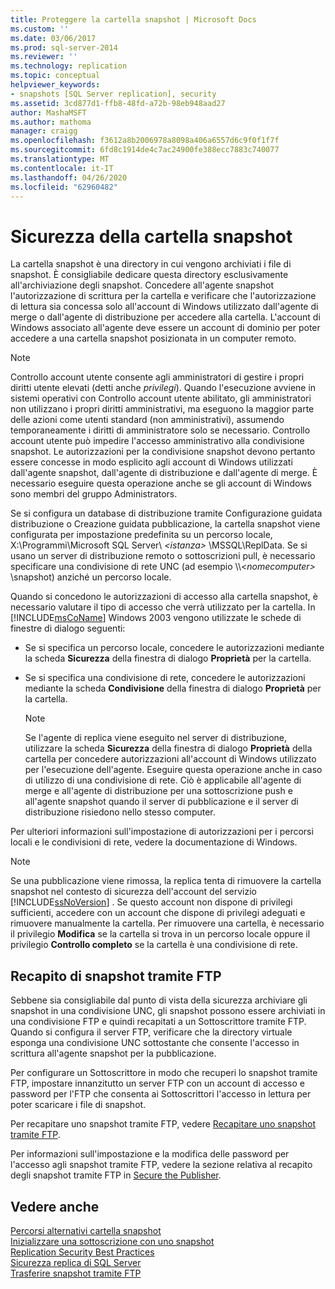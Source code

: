 ```yaml
---
title: Proteggere la cartella snapshot | Microsoft Docs
ms.custom: ''
ms.date: 03/06/2017
ms.prod: sql-server-2014
ms.reviewer: ''
ms.technology: replication
ms.topic: conceptual
helpviewer_keywords:
- snapshots [SQL Server replication], security
ms.assetid: 3cd877d1-ffb8-48fd-a72b-98eb948aad27
author: MashaMSFT
ms.author: mathoma
manager: craigg
ms.openlocfilehash: f3612a8b2006978a8098a406a6557d6c9f0f1f7f
ms.sourcegitcommit: 6fd8c1914de4c7ac24900fe388ecc7883c740077
ms.translationtype: MT
ms.contentlocale: it-IT
ms.lasthandoff: 04/26/2020
ms.locfileid: "62960482"
---
```

# <a name="secure-the-snapshot-folder"></a>Sicurezza della cartella snapshot
  La cartella snapshot è una directory in cui vengono archiviati i file di snapshot. È consigliabile dedicare questa directory esclusivamente all'archiviazione degli snapshot. Concedere all'agente snapshot l'autorizzazione di scrittura per la cartella e verificare che l'autorizzazione di lettura sia concessa solo all'account di Windows utilizzato dall'agente di merge o dall'agente di distribuzione per accedere alla cartella. L'account di Windows associato all'agente deve essere un account di dominio per poter accedere a una cartella snapshot posizionata in un computer remoto.  
  
> [!NOTE]  
>  Controllo account utente consente agli amministratori di gestire i propri diritti utente elevati (detti anche *privilegi*). Quando l'esecuzione avviene in sistemi operativi con Controllo account utente abilitato, gli amministratori non utilizzano i propri diritti amministrativi, ma eseguono la maggior parte delle azioni come utenti standard (non amministrativi), assumendo temporaneamente i diritti di amministratore solo se necessario. Controllo account utente può impedire l'accesso amministrativo alla condivisione snapshot. Le autorizzazioni per la condivisione snapshot devono pertanto essere concesse in modo esplicito agli account di Windows utilizzati dall'agente snapshot, dall'agente di distribuzione e dall'agente di merge. È necessario eseguire questa operazione anche se gli account di Windows sono membri del gruppo Administrators.  
  
 Se si configura un database di distribuzione tramite Configurazione guidata distribuzione o Creazione guidata pubblicazione, la cartella snapshot viene configurata per impostazione predefinita su un percorso locale, X:\Programmi\Microsoft SQL Server\\ *\<istanza>* \MSSQL\ReplData. Se si usano un server di distribuzione remoto o sottoscrizioni pull, è necessario specificare una condivisione di rete UNC (ad esempio \\\\<*nomecomputer>* \snapshot) anziché un percorso locale.  
  
 Quando si concedono le autorizzazioni di accesso alla cartella snapshot, è necessario valutare il tipo di accesso che verrà utilizzato per la cartella. In [!INCLUDE[msCoName](../../../includes/msconame-md.md)] Windows 2003 vengono utilizzate le schede di finestre di dialogo seguenti:  
  
-   Se si specifica un percorso locale, concedere le autorizzazioni mediante la scheda **Sicurezza** della finestra di dialogo **Proprietà** per la cartella.  
  
-   Se si specifica una condivisione di rete, concedere le autorizzazioni mediante la scheda **Condivisione** della finestra di dialogo **Proprietà** per la cartella.  
  
    > [!NOTE]  
    >  Se l'agente di replica viene eseguito nel server di distribuzione, utilizzare la scheda **Sicurezza** della finestra di dialogo **Proprietà** della cartella per concedere autorizzazioni all'account di Windows utilizzato per l'esecuzione dell'agente. Eseguire questa operazione anche in caso di utilizzo di una condivisione di rete. Ciò è applicabile all'agente di merge e all'agente di distribuzione per una sottoscrizione push e all'agente snapshot quando il server di pubblicazione e il server di distribuzione risiedono nello stesso computer.  
  
 Per ulteriori informazioni sull'impostazione di autorizzazioni per i percorsi locali e le condivisioni di rete, vedere la documentazione di Windows.  
  
> [!NOTE]  
>  Se una pubblicazione viene rimossa, la replica tenta di rimuovere la cartella snapshot nel contesto di sicurezza dell'account del servizio [!INCLUDE[ssNoVersion](../../../includes/ssnoversion-md.md)] . Se questo account non dispone di privilegi sufficienti, accedere con un account che dispone di privilegi adeguati e rimuovere manualmente la cartella. Per rimuovere una cartella, è necessario il privilegio **Modifica** se la cartella si trova in un percorso locale oppure il privilegio **Controllo completo** se la cartella è una condivisione di rete.  
  
## <a name="delivering-snapshots-through-ftp"></a>Recapito di snapshot tramite FTP  
 Sebbene sia consigliabile dal punto di vista della sicurezza archiviare gli snapshot in una condivisione UNC, gli snapshot possono essere archiviati in una condivisione FTP e quindi recapitati a un Sottoscrittore tramite FTP. Quando si configura il server FTP, verificare che la directory virtuale esponga una condivisione UNC sottostante che consente l'accesso in scrittura all'agente snapshot per la pubblicazione.  
  
 Per configurare un Sottoscrittore in modo che recuperi lo snapshot tramite FTP, impostare innanzitutto un server FTP con un account di accesso e password per l'FTP che consenta ai Sottoscrittori l'accesso in lettura per poter scaricare i file di snapshot.  
  
 Per recapitare uno snapshot tramite FTP, vedere [Recapitare uno snapshot tramite FTP](../publish/deliver-a-snapshot-through-ftp.md).  
  
 Per informazioni sull'impostazione e la modifica delle password per l'accesso agli snapshot tramite FTP, vedere la sezione relativa al recapito degli snapshot tramite FTP in [Secure the Publisher](secure-the-publisher.md).  
  
## <a name="see-also"></a>Vedere anche  
 [Percorsi alternativi cartella snapshot](../alternate-snapshot-folder-locations.md)   
 [Inizializzare una sottoscrizione con uno snapshot](../initialize-a-subscription-with-a-snapshot.md)   
 [Replication Security Best Practices](replication-security-best-practices.md)   
 [Sicurezza replica di SQL Server](view-and-modify-replication-security-settings.md)   
 [Trasferire snapshot tramite FTP](../transfer-snapshots-through-ftp.md)  
  
  
